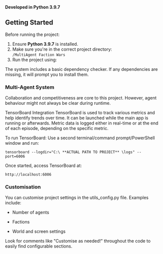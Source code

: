 

**Developed in Python 3.9.7**

##  Getting Started

Before running the project:

1. Ensure **Python 3.9.7** is installed.
2. Make sure you're in the correct project directory:  
   `/MultiAgent Faction Wars`
3. Run the project using:



The system includes a basic dependency checker. If any dependencies are missing, it will prompt you to install them.

### Multi-Agent System
Collaboration and competitiveness are core to this project.
However, agent behaviour might not always be clear during runtime.

TensorBoard Integration
TensorBoard is used to track various metrics and help identify trends over time.
It can be launched while the main app is running or afterwards.
Metric data is logged either in real-time or at the end of each episode, depending on the specific metric.

To run TensorBoard:
Use a second terminal/command prompt/PowerShell window and run:

```
tensorboard --logdir="C:\ **ACTUAL PATH TO PROJECT** \logs" --port=6006
```

Once started, access TensorBoard at:
```
http://localhost:6006
```

### Customisation
You can customise project settings in the utils_config.py file.
Examples include:

- Number of agents

- Factions

- World and screen settings

Look for comments like "Customise as needed!" throughout the code to easily find configurable sections.
